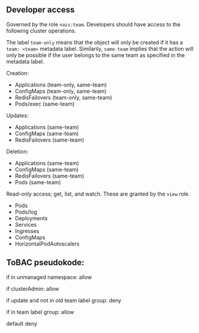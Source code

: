 ## Developer access

Governed by the role `nais:team`. Developers should have access to the following cluster operations.

The label `team-only` means that the object will only be created if it has a `team: <team>` metadata label.
Similarily, `same-team` implies that the action will only be possible if the user belongs to the same team as specified in the metadata label.

Creation:

- Applications (team-only, same-team)
- ConfigMaps (team-only, same-team)
- RedisFailovers (team-only, same-team)
- Pods/exec (same-team)

Updates:

- Applications (same-team)
- ConfigMaps (same-team)
- RedisFailovers (same-team)

Deletion:

- Applications (same-team)
- ConfigMaps (same-team)
- RedisFailovers (same-team)
- Pods (same-team)

Read-only access; get, list, and watch. These are granted by the `view` role.

- Pods
- Pods/log
- Deployments
- Services
- Ingresses
- ConfigMaps
- HorizontalPodAutoscalers

## ToBAC pseudokode:

if in unmanaged namespace:
    allow

if clusterAdmin:
    allow

if update and not in old team label group:
    deny

if in team label group:
    allow

default deny
